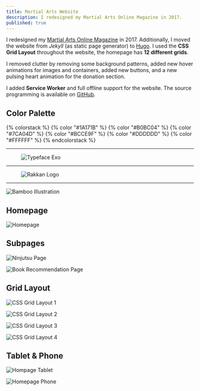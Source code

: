 ```yaml
---
title: Martial Arts Website
description: I redesigned my Martial Arts Online Magazine in 2017.
published: true
---
```


I redesigned my [Martial Arts Online Magazine](https://www.kogakure.de/) in 2017. Additionally, I moved the website from _Jekyll_ (as static page generator) to [Hugo](http://gohugo.io/). I used the **CSS Grid Layout** throughout the website, the homepage has **12 different grids**.

I removed clutter by removing some background patterns, added new hover animations for images and containers, added new buttons, and a new pulsing heart animation for the donation section.

I added **Service Worker** and full offline support for the website. The source programming is available on [GitHub](https://github.com/kogakure/website-hugo-kogakure.de).

## Color Palette

{% colorstack %}
{% color "#1A171B" %}
{% color "#B0BC04" %}
{% color "#7CA04D" %}
{% color "#BCCE9F" %}
{% color "#DDDDDD" %}
{% color "#FFFFFF" %}
{% endcolorstack %}

---

<figure class="light image-shadow">

![Typeface Exo](./images/kogakure-v8-typeface.svg)

</figure>

---

<figure class="light image-shadow">

![Rakkan Logo](./images/kogakure-v8-logo.svg)

</figure>

---

![Bamboo Illustration](./images/kogakure-v8-illustration.jpg)

## Homepage

![Homepage](./images/kogakure-v8-homepage.jpg)

## Subpages

<div class="projects-detail-medium">

![Ninjutsu Page](./images/kogakure-v8-ninjutsu.jpg)

![Book Recommendation Page](./images/kogakure-v8-recommendations.jpg)

</div>

## Grid Layout

<div class="projects-detail-medium">

![CSS Grid Layout 1](./images/kogakure-v8-css-grid-1.jpg)

![CSS Grid Layout 2](./images/kogakure-v8-css-grid-2.jpg)

![CSS Grid Layout 3](./images/kogakure-v8-css-grid-3.jpg)

![CSS Grid Layout 4](./images/kogakure-v8-css-grid-4.jpg)

</div>

## Tablet & Phone

<div class="projects-detail-medium">

![Hompage Tablet](./images/kogakure-v8-tablet.png)

![Homepage Phone](./images/kogakure-v8-phone.png)

</div>
